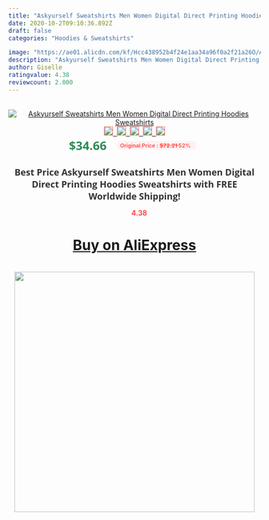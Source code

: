 ```yaml
---
title: "Askyurself Sweatshirts Men Women Digital Direct Printing Hoodies Sweatshirts"
date: 2020-10-2T09:10:36.892Z
draft: false
categories: "Hoodies & Sweatshirts"

image: "https://ae01.alicdn.com/kf/Hcc438952b4f24e1aa34a96f0a2f21a26O/Askyurself-Sweatshirts-Men-Women-Digital-Direct-Printing-Hoodies-Sweatshirts.jpg"
description: "Askyurself Sweatshirts Men Women Digital Direct Printing Hoodies Sweatshirts"
author: Giselle
ratingvalue: 4.38
reviewcount: 2.000
---
```

<br>
<div style="text-align: center;">
<a href="https://s.click.aliexpress.com/e/_ArNLpT" target="_blank" rel="nofollow noopener noreferrer"><img alt="Askyurself Sweatshirts Men Women Digital Direct Printing Hoodies Sweatshirts" class="magnifier-image" src="https://ae01.alicdn.com/kf/Hcc438952b4f24e1aa34a96f0a2f21a26O/Askyurself-Sweatshirts-Men-Women-Digital-Direct-Printing-Hoodies-Sweatshirts.jpg_640x640.jpg">
<br>
<img style="border:1px solid salmon" src="https://ae01.alicdn.com/kf/Hcc438952b4f24e1aa34a96f0a2f21a26O/Askyurself-Sweatshirts-Men-Women-Digital-Direct-Printing-Hoodies-Sweatshirts.jpg_120x120.jpg">&nbsp;&nbsp;<img style="border:1px solid salmon" src="https://ae01.alicdn.com/kf/H95f993fed466466db56caab5c9512604V/Askyurself-Sweatshirts-Men-Women-Digital-Direct-Printing-Hoodies-Sweatshirts.jpg_120x120.jpg">&nbsp;&nbsp;<img style="border:1px solid salmon" src="https://ae01.alicdn.com/kf/H3c6ce5ae722049289d43e0e9c7b98e05r/Askyurself-Sweatshirts-Men-Women-Digital-Direct-Printing-Hoodies-Sweatshirts.jpg_120x120.jpg">&nbsp;&nbsp;<img style="border:1px solid salmon" src="https://ae01.alicdn.com/kf/H0002f604e5f44b7589b99c22431cda50t/Askyurself-Sweatshirts-Men-Women-Digital-Direct-Printing-Hoodies-Sweatshirts.jpg_120x120.jpg">&nbsp;&nbsp;<img style="border:1px solid salmon" src="https://ae01.alicdn.com/kf/H1a97dda9927544e8ab2e0a0b94d9346dJ/Askyurself-Sweatshirts-Men-Women-Digital-Direct-Printing-Hoodies-Sweatshirts.jpg_120x120.jpg"></a></div><br0>
<div style="text-align: center;"><span style="background-color: white; border: 0px; box-sizing: border-box; color: seagreen; display: inline-block; font-family: &quot;open sans&quot; , &quot;arial&quot; , &quot;helvetica&quot; , sans-serif , &quot;heiti&quot;; font-size: 24px; font-stretch: inherit; font-weight: 700; line-height: inherit; margin: 0px 10px 0px 0px; padding: 0px; vertical-align: middle;">$34.66 </span>
<span style="background: rgb(255 , 241 , 241); border-radius: 3px; border: 0px; box-sizing: border-box; color: #ff4747; display: inline-block; font-family: inherit; font-size: 12px; font-stretch: inherit; font-style: inherit; font-variant: inherit; font-weight: 600; line-height: inherit; margin: 0px; padding: 2px 5px; transform: scale(0.9); vertical-align: middle;">Original Price : <b style="text-decoration: line-through;">$72.21 </b> 52%&nbsp;&nbsp;</span></div>
<h1 style="color: #333333; display: inline-block; font-family: &quot;open sans&quot; , &quot;arial&quot; , &quot;helvetica&quot; , sans-serif , &quot;heiti&quot;; font-size: 18px; font-stretch: inherit; font-weight: 700; text-align: center;">Best Price Askyurself Sweatshirts Men Women Digital Direct Printing Hoodies Sweatshirts with FREE Worldwide Shipping!</h1>
<div style="color: #ff4747; text-align: center;">
<img src="https://4.bp.blogspot.com/-M0ZcTcb-5uY/XleCXlxnR4I/AAAAAAAAAEc/OrjgMkXV1oMQFaCRZj5HQwOCBcu3w1FegCPcBGAYYCw/s1600/star.png" style="height: 15px;">&nbsp;<b>4.38</b></div>
<div class="button_cont" align="center"><a class="buynow_a" href="https://s.click.aliexpress.com/e/_ArNLpT" target="_blank" rel="nofollow noopener noreferrer"><H1>Buy on AliExpress</H1></a></div><br>
<div class="separator" style="clear: both; text-align: center;">
<img src="https://lh3.googleusercontent.com/-pTy5HemUv9M/XlePHvY0dAI/AAAAAAAAAE4/0nX5iRUoIWY8eMW9Dpxeirr157OZliDIgCLcBGAsYHQ/s1600/badge.gif" width="480">
</div>
